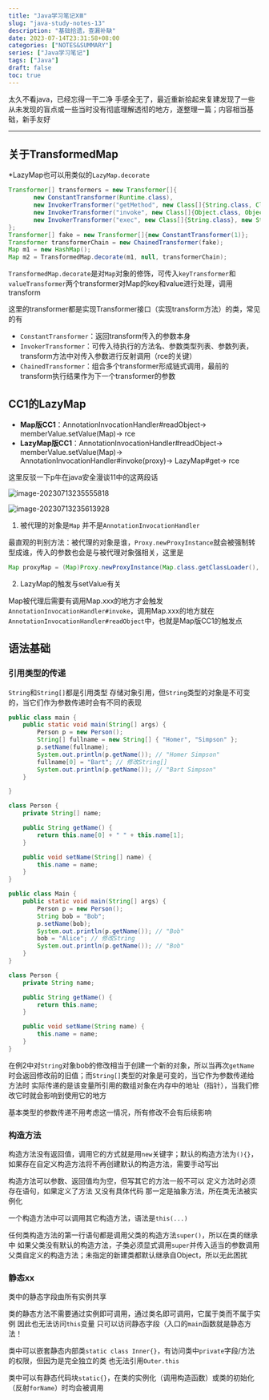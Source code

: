 ```yaml
---
title: "Java学习笔记ⅩⅢ"
slug: "java-study-notes-13"
description: "基础拾遗，查漏补缺"
date: 2023-07-14T23:31:58+08:00
categories: ["NOTES&SUMMARY"]
series: ["Java学习笔记"]
tags: ["Java"]
draft: false
toc: true
---
```


太久不看java，已经忘得一干二净 手感全无了，最近重新拾起来复建发现了一些从未发现的盲点或一些当时没有彻底理解透彻的地方，遂整理一篇；内容相当基础，新手友好

----

## 关于TransformedMap

*LazyMap也可以用类似的`LazyMap.decorate`

```java
Transformer[] transformers = new Transformer[]{
       new ConstantTransformer(Runtime.class),
       new InvokerTransformer("getMethod", new Class[]{String.class, Class[].class}, new Object[]{"getRuntime", new Class[0]}),
       new InvokerTransformer("invoke", new Class[]{Object.class, Object[].class}, new Object[]{null, new Object[0]}),
       new InvokerTransformer("exec", new Class[]{String.class}, new String[]{"calc.exe"})
};
Transformer[] fake = new Transformer[]{new ConstantTransformer(1)};
Transformer transformerChain = new ChainedTransformer(fake);
Map m1 = new HashMap();
Map m2 = TransformedMap.decorate(m1, null, transformerChain);
```

`TransformedMap.decorate`是对`Map`对象的修饰，可传入`keyTransformer`和`valueTransformer`两个transformer对Map的key和value进行处理，调用transform

这里的transformer都是实现Transformer接口（实现transform方法）的类，常见的有

- `ConstantTransformer`：返回transform传入的参数本身
- `InvokerTransformer`：可传入待执行的方法名、参数类型列表、参数列表，transform方法中对传入参数进行反射调用（rce的关键）
- `ChainedTransformer`：组合多个transformer形成链式调用，最前的transform执行结果作为下一个transformer的参数

## CC1的LazyMap

- **Map版CC1**：AnnotationInvocationHandler#readObject-> memberValue.setValue(Map)-> rce
- **LazyMap版CC1**：AnnotationInvocationHandler#readObject-> memberValue.setValue(Map)-> AnnotationInvocationHandler#invoke(proxy)-> LazyMap#get-> rce

这里反驳一下p牛在java安全漫谈11中的这两段话

![image-20230713235555818](https://amiz-1307622586.cos.ap-chongqing.myqcloud.com/images/image-20230713235555818.png)

![image-20230713235613928](https://amiz-1307622586.cos.ap-chongqing.myqcloud.com/images/image-20230713235613928.png)

1. 被代理的对象是`Map` 并不是`AnnotationInvocationHandler`

最直观的判别方法：被代理的对象是谁，`Proxy.newProxyInstance`就会被强制转型成谁，传入的参数也会是与被代理对象强相关，这里是

```java
Map proxyMap = (Map)Proxy.newProxyInstance(Map.class.getClassLoader(), new Class[] {Map.class},handler)
```

2. LazyMap的触发与setValue有关

Map被代理后需要有调用Map.xxx的地方才会触发`AnnotationInvocationHandler#invoke`，调用Map.xxx的地方就在`AnnotationInvocationHandler#readObject`中，也就是Map版CC1的触发点

## 语法基础

### 引用类型的传递

`String`和`String[]`都是引用类型 存储对象引用，但`String`类型的对象是不可变的，当它们作为参数传递时会有不同的表现

```java
public class main {
    public static void main(String[] args) {
        Person p = new Person();
        String[] fullname = new String[] { "Homer", "Simpson" };
        p.setName(fullname);
        System.out.println(p.getName()); // "Homer Simpson"
        fullname[0] = "Bart"; // 修改String[]
        System.out.println(p.getName()); // "Bart Simpson"
    }

}

class Person {
    private String[] name;

    public String getName() {
        return this.name[0] + " " + this.name[1];
    }

    public void setName(String[] name) {
        this.name = name;
    }
}
```

```java
public class Main {
    public static void main(String[] args) {
        Person p = new Person();
        String bob = "Bob";
        p.setName(bob);
        System.out.println(p.getName()); // "Bob"
        bob = "Alice"; // 修改String
        System.out.println(p.getName()); // "Bob"
    }
}

class Person {
    private String name;

    public String getName() {
        return this.name;
    }

    public void setName(String name) {
        this.name = name;
    }
}
```

在例2中对`String`对象bob的修改相当于创建一个新的对象，所以当再次`getName`时会返回修改前的旧值；而`String[]`类型的对象是可变的，当它作为参数传递给方法时 实际传递的是该变量所引用的数组对象在内存中的地址（指针），当我们修改它时就会影响到使用它的地方

基本类型的参数传递不用考虑这一情况，所有修改不会有后续影响

### 构造方法

构造方法没有返回值，调用它的方式就是用`new`关键字；默认的构造方法为`(){}`，如果存在自定义构造方法将不再创建默认的构造方法，需要手动写出

构造方法可以参数、返回值均为空，但写其它的方法一般不可以 定义方法时必须存在语句，如果定义了方法 又没有具体代码 那一定是抽象方法，所在类无法被实例化

一个构造方法中可以调用其它构造方法，语法是`this(...)`

任何类构造方法的第一行语句都是调用父类的构造方法`super()`，所以在类的继承中 如果父类没有默认的构造方法，子类必须显式调用`super`并传入适当的参数调用父类自定义的构造方法；未指定的新建类都默认继承自Object，所以无此困扰

### 静态xx

类中的静态字段由所有实例共享

类的静态方法不需要通过实例即可调用，通过类名即可调用，它属于类而不属于实例 因此也无法访问`this`变量 只可以访问静态字段（入口的`main`函数就是静态方法！

类中可以嵌套静态内部类`static class Inner{}`，有访问类中`private`字段/方法的权限，但因为是完全独立的类 也无法引用`Outer.this`

类中可以有静态代码块`static{}`，在类的实例化（调用构造函数）或类的初始化（反射`forName`）时均会被调用